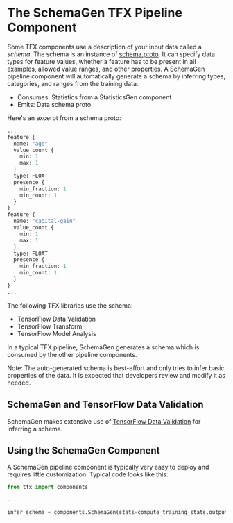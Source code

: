 # The SchemaGen TFX Pipeline Component

Some TFX components use a description of your input data called a *schema*. The
schema is an instance of
[schema.proto](
https://github.com/tensorflow/metadata/blob/master/tensorflow_metadata/proto/v0/schema.proto).
It can specify data types for feature values,
whether a feature has to be present in all examples, allowed value ranges, and
other properties.  A SchemaGen pipeline component will automatically generate a
schema by inferring types, categories, and ranges from the training data.

* Consumes: Statistics from a StatisticsGen component
* Emits: Data schema proto

Here's an excerpt from a schema proto:

```proto
...
feature {
  name: "age"
  value_count {
    min: 1
    max: 1
  }
  type: FLOAT
  presence {
    min_fraction: 1
    min_count: 1
  }
}
feature {
  name: "capital-gain"
  value_count {
    min: 1
    max: 1
  }
  type: FLOAT
  presence {
    min_fraction: 1
    min_count: 1
  }
}
...
```

The following TFX libraries use the schema:

*   TensorFlow Data Validation
*   TensorFlow Transform
*   TensorFlow Model Analysis

In a typical TFX pipeline, SchemaGen generates a schema which is consumed by the
other pipeline components.

Note: The auto-generated schema is best-effort and only tries to infer basic
properties of the data. It is expected that developers review and modify it as
needed.

## SchemaGen and TensorFlow Data Validation

SchemaGen makes extensive use of [TensorFlow Data Validation](tfdv.md) for inferring a schema.

## Using the SchemaGen Component

A SchemaGen pipeline component is typically very easy to deploy and requires little
customization. Typical code looks like this:

```python
from tfx import components

...

infer_schema = components.SchemaGen(stats=compute_training_stats.outputs['output'])
```
